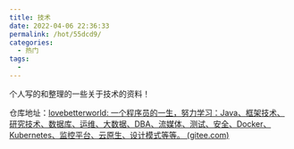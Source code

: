 ```yaml
---
title: 技术
date: 2022-04-06 22:36:33
permalink: /hot/55dcd9/
categories:
  - 热门
tags:
  - 
---
```

个人写的和整理的一些关于技术的资料！

仓库地址：[lovebetterworld: 一个程序员的一生，努力学习：Java、框架技术、研究技术、数据库、运维、大数据、DBA、流媒体、测试、安全、Docker、Kubernetes、监控平台、云原生、设计模式等等。 (gitee.com)](https://gitee.com/AiShiYuShiJiePingXing/lovebetterworld)



